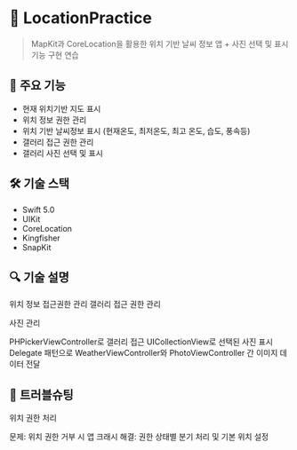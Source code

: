 # 📱 LocationPractice
> MapKit과 CoreLocation을 활용한 위치 기반 날씨 정보 앱 + 사진 선택 및 표시기능 구현 연습

## 💫 주요 기능
- 현재 위치기반 지도 표시
- 위치 정보 권한 관리
- 위치 기반 날씨정보 표시 (현재온도, 최저온도, 최고 온도, 습도, 풍속등)
- 갤러리 접근 권한 관리
- 갤러리 사진 선택 및 표시


## 🛠 기술 스택
- Swift 5.0
- UIKit
- CoreLocation
- Kingfisher
- SnapKit

## 🔍 기술 설명
위치 정보 접근권한 관리
갤러리 접근 권한 관리

사진 관리

PHPickerViewController로 갤러리 접근
UICollectionView로 선택된 사진 표시
Delegate 패턴으로 WeatherViewController와 PhotoViewController 간 이미지 데이터 전달

## 🚨 트러블슈팅
위치 권한 처리

문제: 위치 권한 거부 시 앱 크래시
해결: 권한 상태별 분기 처리 및 기본 위치 설정
